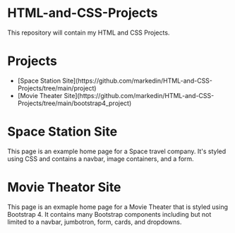 # HTML-and-CSS-Projects

This repository will contain my HTML and CSS Projects. 

<h1>Projects</h1>
<ul>
<li>[Space Station Site](https://github.com/markedin/HTML-and-CSS-Projects/tree/main/project)</li>
<li>[Movie Theater Site](https://github.com/markedin/HTML-and-CSS-Projects/tree/main/bootstrap4_project)</li>
</ul>

<h1>Space Station Site</h1>

This page is an example home page for a Space travel company. It's styled using CSS and contains a navbar, image containers, and a form.

<h1>Movie Theator Site</h1>

This page is an exmaple home page for a Movie Theater that is styled using Bootstrap 4. It contains many Bootstrap components including but not limited to a navbar, jumbotron, form, cards, and dropdowns. 